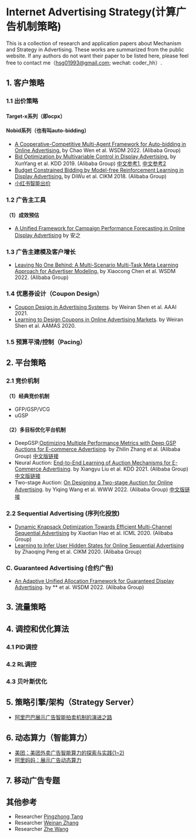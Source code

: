 # Internet Advertising Strategy(计算广告机制策略)
This is a collection of research and application papers about Mechanism and Strategy in Advertising. These works are summarized from the public website. If any authors do not want their paper to be listed here, please feel free to contact me（hsg01993@gmail.com; wechat: coder_hh）.

## 1. 客户策略
### 1.1 出价策略
#### Target-x系列（即ocpx）

#### Nobid系列（也有叫auto-bidding）
- [A Cooperative-Competitive Multi-Agent Framework for Auto-bidding in Online Advertising.](https://arxiv.org/abs/2106.06224) by Chao Wen et al. WSDM 2022. (Alibaba Group)
- [Bid Optimization by Multivariable Control in Display Advertising.](https://arxiv.org/abs/1905.10928) by XunYang et al. KDD 2019. (Alibaba Group) [中文参考1](https://wulc.me/2020/07/19/%E3%80%8ABid%20Optimization%20by%20Multivariable%20Control%20in%20Display%20Advertising%E3%80%8B%E9%98%85%E8%AF%BB%E7%AC%94%E8%AE%B0/), [中文参考2](https://www.arvinzyy.cn/2022/06/06/Bid-Optimization-by-Multivariable-Control-in-Display-Advertising/)
- [Budget Constrained Bidding by Model-free Reinforcement Learning in Display Advertising.](https://arxiv.org/abs/1802.08365) by DiWu et al. CIKM 2018. (Alibaba Group)
- [小红书智能出价](https://mp.weixin.qq.com/s/zRTEQ-1PB2epnZsLE5_qMg)

### 1.2 广告主工具
#### （1）成效预估
- [A Unified Framework for Campaign Performance Forecasting in
Online Display Advertising](https://arxiv.org/pdf/2202.11877v1.pdf) by 安之

### 1.3 广告主建模及客户增长
- [Leaving No One Behind: A Multi-Scenario Multi-Task Meta Learning Approach for Advertiser Modeling.]() by Xiaocong Chen et al. WSDM 2022.  (Alibaba Group) 

### 1.4 优惠券设计（Coupon Design）
- [Coupon Design in Advertising Systems](https://www.weiran-shen.info/swr_page_files/coupon_design_in_advertising_systems.pdf). by Weiran Shen et al. AAAI 2021.
- [Learning to Design Coupons in Online Advertising Markets](http://ifaamas.org/Proceedings/aamas2020/pdfs/p1242.pdf). by Weiran Shen et al. AAMAS 2020.

### 1.5 预算平滑/控制（Pacing）


## 2. 平台策略
### 2.1 竞价机制
#### （1）经典竞价机制
- GFP/GSP/VCG
- uGSP
#### （2）多目标优化平台机制
- DeepGSP:[Optimizing Multiple Performance Metrics with Deep GSP Auctions for E-commerce Advertising](https://arxiv.org/abs/2012.02930). by Zhilin Zhang et al. (Alibaba Group) [中文版链接](https://zhuanlan.zhihu.com/p/483201989)
- Neural Auction: [End-to-End Learning of Auction Mechanisms for E-Commerce Advertising](https://arxiv.org/abs/2106.03593?spm=ata.21736010.0.0.4e9c7536qSQxJQ&file=2106.03593). by Xiangyu Liu et al. KDD 2021. (Alibaba Group) [中文版链接](https://zhuanlan.zhihu.com/p/412872425)  
- Two-stage Auction: [On Designing a Two-stage Auction for Online Advertising](https://arxiv.org/abs/2111.05555). by Yiqing Wang et al. WWW 2022. (Alibaba Group) [中文版链接](https://zhuanlan.zhihu.com/p/502537787) 

### 2.2 Sequential Advertising (序列化投放)
- [Dynamic Knapsack Optimization Towards Efficient Multi-Channel Sequential Advertising](https://arxiv.org/abs/2006.16312) by Xiaotian Hao et al. ICML 2020. (Alibaba Group)
- [Learning to Infer User Hidden States for Online Sequential Advertising](https://arxiv.org/abs/2009.01453) by Zhaoqing Peng et al. CIKM 2020. (Alibaba Group)

### C. Guaranteed Advertising (合约广告)
- [An Adaptive Unified Allocation Framework for Guaranteed Display Advertising](). by ** et al. WSDM 2022. (Alibaba Group)

## 3. 流量策略


## 4. 调控和优化算法
### 4.1 PID调控

### 4.2 RL调控

### 4.3 贝叶斯优化

## 5. 策略引擎/架构（Strategy Server）
- [阿里巴巴展示广告智能拍卖机制的演进之路](https://mp.weixin.qq.com/s/bHiEt1RLUDN9Zt2MSjCxaQ)

## 6. 动态算力（智能算力）
- [美团：美团外卖广告智能算力的探索与实践(1~2)](https://tech.meituan.com/2022/04/28/evolutionary-strategies-based-multi-action-computation-allocation.html)
- [阿里妈妈：展示广告动态算力](https://zhuanlan.zhihu.com/p/573230085)

## 7. 移动广告专题


## 其他参考
- Researcher [Pingzhong Tang](http://people.iiis.tsinghua.edu.cn/~kenshin/)
- Researcher [Weinan Zhang](https://github.com/wnzhang/rtb-papers)
- Researcher [Zhe Wang](https://github.com/wzhe06/Ad-papers)
